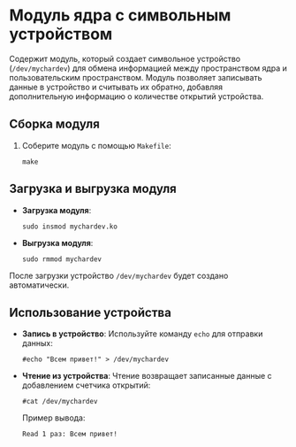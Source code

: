 # Модуль ядра с символьным устройством

Содержит модуль, который создает символьное устройство (`/dev/mychardev`) для обмена информацией между пространством ядра и пользовательским пространством. Модуль позволяет записывать данные в устройство и считывать их обратно, добавляя дополнительную информацию о количестве открытий устройства.

## Сборка модуля

1. Соберите модуль с помощью `Makefile`:
   ```
   make
   ```

## Загрузка и выгрузка модуля
- **Загрузка модуля**:
  ```
  sudo insmod mychardev.ko
  ```
- **Выгрузка модуля**:
  ```
  sudo rmmod mychardev
  ```

После загрузки устройство `/dev/mychardev` будет создано автоматически.

## Использование устройства
- **Запись в устройство**: Используйте команду `echo` для отправки данных:
  ```
  #echo "Всем привет!" > /dev/mychardev
  ```
- **Чтение из устройства**: Чтение возвращает записанные данные с добавлением счетчика открытий:
  ```
  #cat /dev/mychardev
  ```
  Пример вывода:
  ```
  Read 1 раз: Всем привет!
  ```
  